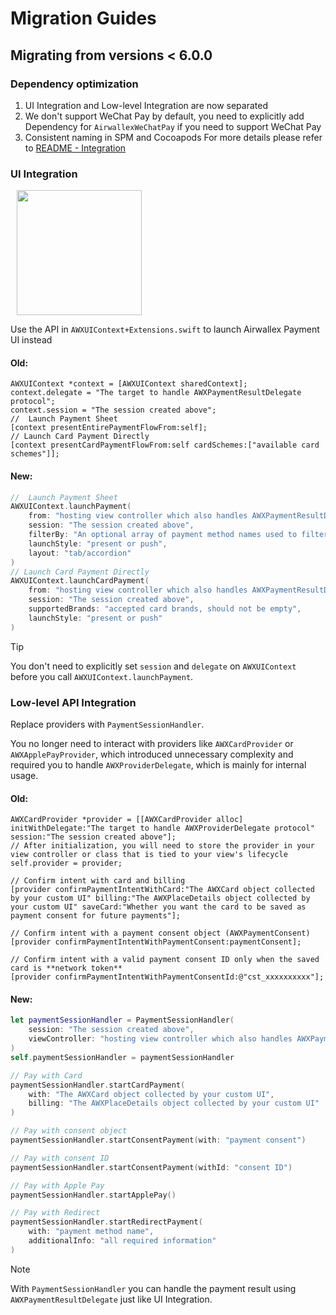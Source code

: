 # Migration Guides
## Migrating from versions < 6.0.0

### Dependency optimization
1. UI Integration and Low-level Integration are now separated
2. We don't support WeChat Pay by default, you need to explicitly add Dependency for `AirwallexWeChatPay` if you need to support WeChat Pay
3. Consistent naming in SPM and Cocoapods
For more details please refer to [README - Integration](README.md#integration)
### UI Integration

<img src="https://github.com/user-attachments/assets/babf2af3-d59b-49fc-8b86-26e85df28a0c" width="200" hspace="10">

Use the API in `AWXUIContext+Extensions.swift` to launch Airwallex Payment UI instead

#### Old:
``` objc
AWXUIContext *context = [AWXUIContext sharedContext];
context.delegate = "The target to handle AWXPaymentResultDelegate protocol";
context.session = "The session created above";
//  Launch Payment Sheet
[context presentEntirePaymentFlowFrom:self];
// Launch Card Payment Directly
[context presentCardPaymentFlowFrom:self cardSchemes:["available card schemes"]];
```
#### New:
``` swift
//  Launch Payment Sheet
AWXUIContext.launchPayment(
    from: "hosting view controller which also handles AWXPaymentResultDelegate",
    session: "The session created above",
    filterBy: "An optional array of payment method names used to filter the payment methods returned by the server",
    launchStyle: "present or push",
    layout: "tab/accordion"
)
// Launch Card Payment Directly
AWXUIContext.launchCardPayment(
    from: "hosting view controller which also handles AWXPaymentResultDelegate",
    session: "The session created above",
    supportedBrands: "accepted card brands, should not be empty",
    launchStyle: "present or push"
)
```
>[!TIP]
You don't need to explicitly set `session` and `delegate` on `AWXUIContext` before you call `AWXUIContext.launchPayment`. 

### Low-level API Integration
Replace providers with `PaymentSessionHandler`.

You no longer need to interact with providers like `AWXCardProvider` or `AWXApplePayProvider`, which introduced unnecessary complexity and required you to handle `AWXProviderDelegate`, which is mainly for internal usage.

#### Old:
```objc
AWXCardProvider *provider = [[AWXCardProvider alloc] initWithDelegate:"The target to handle AWXProviderDelegate protocol" session:"The session created above"];
// After initialization, you will need to store the provider in your view controller or class that is tied to your view's lifecycle
self.provider = provider;

// Confirm intent with card and billing
[provider confirmPaymentIntentWithCard:"The AWXCard object collected by your custom UI" billing:"The AWXPlaceDetails object collected by your custom UI" saveCard:"Whether you want the card to be saved as payment consent for future payments"];

// Confirm intent with a payment consent object (AWXPaymentConsent)
[provider confirmPaymentIntentWithPaymentConsent:paymentConsent];

// Confirm intent with a valid payment consent ID only when the saved card is **network token**
[provider confirmPaymentIntentWithPaymentConsentId:@"cst_xxxxxxxxxx"];
```
#### New:
```swift
let paymentSessionHandler = PaymentSessionHandler(
    session: "The session created above", 
    viewController: "hosting view controller which also handles AWXPaymentResultDelegate"
)
self.paymentSessionHandler = paymentSessionHandler
```
```swift
// Pay with Card
paymentSessionHandler.startCardPayment(
    with: "The AWXCard object collected by your custom UI",
    billing: "The AWXPlaceDetails object collected by your custom UI"
)

// Pay with consent object
paymentSessionHandler.startConsentPayment(with: "payment consent")

// Pay with consent ID
paymentSessionHandler.startConsentPayment(withId: "consent ID")

// Pay with Apple Pay
paymentSessionHandler.startApplePay()

// Pay with Redirect
paymentSessionHandler.startRedirectPayment(
    with: "payment method name",
    additionalInfo: "all required information"
)
```
> [!NOTE] 
> With `PaymentSessionHandler` you can handle the payment result using `AWXPaymentResultDelegate` just like UI Integration.
